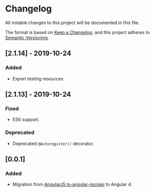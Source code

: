 # Changelog

All notable changes to this project will be documented in this file.

The format is based on [Keep a Changelog](https://keepachangelog.com/en/1.0.0/), and this project adheres to [Semantic Versioning](https://semver.org/spec/v2.0.0.html).

## [2.1.14] - 2019-10-24

### Added

- Export testing resources

## [2.1.13] - 2019-10-24

### Fixed

-   ES6 support.

### Deprecated

-   Deprecated `@Autoregister()` decorator.

## [0.0.1]

### Added

-   Migration from [AngularJS ts-angular-jsonapi](https://github.com/reyesoft/ts-angular-jsonapi) to Angular 4.
